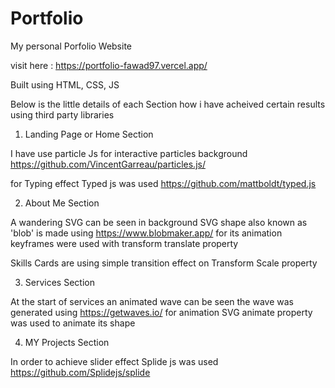# Portfolio
 My personal Porfolio Website
 
 
 visit here :  https://portfolio-fawad97.vercel.app/
 
 
 
 Built using HTML, CSS, JS  
 
Below is the little details of each Section how i have acheived certain results using third party libraries


1) Landing Page or Home Section

I have use particle Js for interactive particles background 
https://github.com/VincentGarreau/particles.js/

for Typing effect Typed js was used
https://github.com/mattboldt/typed.js


2) About Me  Section

A wandering SVG can be seen in background SVG shape also known as 'blob' is made using https://www.blobmaker.app/  for its animation keyframes were used with transform translate property

Skills Cards are using simple transition effect on Transform Scale property


 3) Services Section
 
 At the start of services an animated wave can be seen the wave was generated using https://getwaves.io/  for animation SVG animate property was used to animate its shape
 
 
 4) MY Projects Section

In order to achieve slider effect Splide js was used  https://github.com/Splidejs/splide


